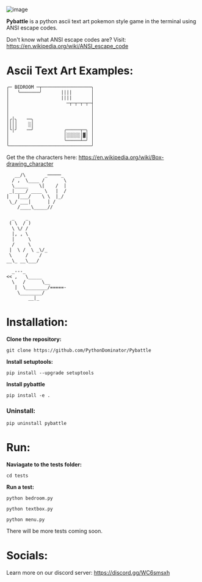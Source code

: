 ![image](https://user-images.githubusercontent.com/102424561/209717522-fecafed7-ddd2-4f9c-988b-a1c7ac2262c8.png)

**Pybattle** is a python ascii text art pokemon style game in the terminal using ANSI escape codes.

Don't know what ANSI escape codes are? Visit: https://en.wikipedia.org/wiki/ANSI_escape_code

# Ascii Text Art Examples:
```
╭─ BEDROOM ─┬──────────────────╮
│   ╰───────╯       ||||       │
│                   ||||       │
│                     ─┬─┬─┬─┬─┤
│                              │
│                              │
│╭│╮   ╶─╮                     │
││││    ░│                     │
│╰│╯   ╶─╯           ╭─────┬─╮ │
│                    │░░░░░│▓│ │
│                    ╰─────┴─╯ │
╰──────────────────────────────╯
```
Get the the characters here: https://en.wikipedia.org/wiki/Box-drawing_character
```
   __/\       _─────_  
  / ,  \____ /       \ 
  \_____    \|    /  | 
 _|____/ ____ \   |  / 
|   |___/    \ \  |_/  
 \_/ ___|      | /     
    /____\_____//    
```
```
  _    _        
 ( \  / )       
  \ \/ /        
  |, , \        
  |     \       
  /     \       
 |  \ /  \ _\/_ 
 \     /    /   
__\_ __\___/    
```
```
  _---_               
<< ,   \_____         
  \   /      \__       
   |  \________/=====- 
    \________/         
        __|_     
```
# Installation:

**Clone the repository:**

```git clone https://github.com/PythonDominator/Pybattle```

**Install setuptools:**

```pip install --upgrade setuptools```

**Install pybattle**

```pip install -e .```


### Uninstall:

```pip uninstall pybattle```

# Run:

**Naviagate to the tests folder:**

```cd tests```

**Run a test:**

```python bedroom.py```

```python textbox.py```

```python menu.py```

There will be more tests coming soon.

# Socials:
Learn more on our discord server: https://discord.gg/WC6smsxh
